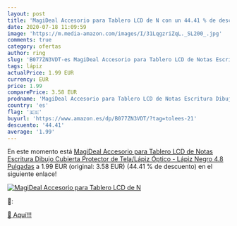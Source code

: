 ```yaml
---
layout: post
title: 'MagiDeal Accesorio para Tablero LCD de N con un 44.41 % de descuento'
date: 2020-07-18 11:09:59
image: 'https://m.media-amazon.com/images/I/31LqgzriZqL._SL200_.jpg'
comments: true
category: ofertas
author: ring
slug: 'B077ZN3VDT-es MagiDeal Accesorio para Tablero LCD de Notas Escritura...'
tags: lápiz
actualPrice: 1.99 EUR
currency: EUR
price: 1.99
comparePrice: 3.58 EUR
prodname: 'MagiDeal Accesorio para Tablero LCD de Notas Escritura Dibujo Cubierta Protector de Tela/Lápiz Óptico - Lápiz Negro 4.8 Pulgadas'
country: 'es'
flag: '🇪🇸'
buyurl: 'https://www.amazon.es/dp/B077ZN3VDT/?tag=tolees-21'
descuento: '44.41'
average: '1.99'
---
```


En este momento está [MagiDeal Accesorio para Tablero LCD de Notas Escritura Dibujo Cubierta Protector de Tela/Lápiz Óptico - Lápiz Negro 4.8 Pulgadas](https://www.amazon.es/dp/B077ZN3VDT/?tag=tolees-21) a 1.99 EUR (original: 3.58 EUR) (44.41 %  de descuento) en el siguiente enlace!

[![MagiDeal Accesorio para Tablero LCD de N](https://m.media-amazon.com/images/I/31LqgzriZqL._SL200_.jpg)](https://www.amazon.es/dp/B077ZN3VDT/?tag=tolees-21)

🔎:


[🛒 Aquí!!!](https://www.amazon.es/dp/B077ZN3VDT/?tag=tolees-21)

